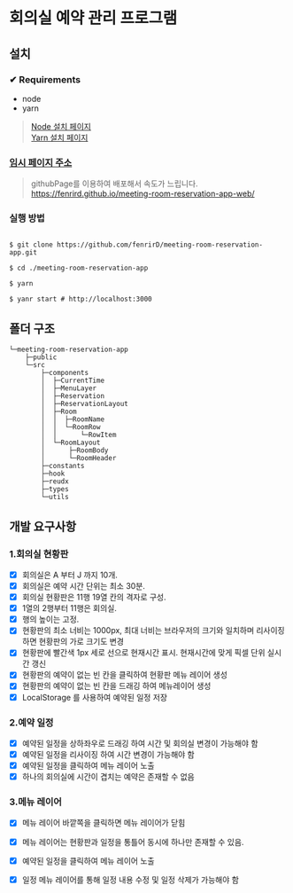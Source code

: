 # 회의실 예약 관리 프로그램

## 설치

### ✔ Requirements
- node
- yarn

> [Node 설치 페이지](https://nodejs.org/ko/) \
> [Yarn 설치 페이지](https://yarnpkg.com/getting-started/install)
>

### [임시 페이지 주소](https://fenrird.github.io/meeting-room-reservation-app-web/)
> githubPage를 이용하여 배포해서 속도가 느립니다.
> https://fenrird.github.io/meeting-room-reservation-app-web/
### 실행 방법

```shell

$ git clone https://github.com/fenrirD/meeting-room-reservation-app.git

$ cd ./meeting-room-reservation-app

$ yarn 

$ yanr start # http://localhost:3000
```

## 폴더 구조
```
└─meeting-room-reservation-app
    ├─public
    └─src
        ├─components
        │  ├─CurrentTime
        │  ├─MenuLayer
        │  ├─Reservation
        │  ├─ReservationLayout
        │  ├─Room
        │  │  ├─RoomName
        │  │  └─RoomRow
        │  │      └─RowItem
        │  └─RoomLayout
        │      ├─RoomBody
        │      └─RoomHeader
        ├─constants
        ├─hook
        ├─reudx
        ├─types
        └─utils
```

## 개발 요구사항

### 1.회의실 현황판
- [x] 회의실은 A 부터 J 까지 10개.
- [x] 회의실은 예약 시간 단위는 최소 30분.
- [x] 회의실 현황판은 11행 19열 칸의 격자로 구성.
- [x] 1열의 2행부터 11행은 회의실.
- [x] 행의 높이는 고정.
- [x] 현황판의 최소 너비는 1000px, 최대 너비는 브라우저의 크기와 일치하며 리사이징 하면 현황판의 가로 크기도 변경
- [x] 현황판에 빨간색 1px 세로 선으로 현재시간 표시. 현재시간에 맞게 픽셀 단위 실시간 갱신
- [x] 현황판의 예약이 없는 빈 칸을 클릭하여 현황판 메뉴 레이어 생성
- [x] 현황판의 예약이 없는 빈 칸을 드래깅 하여 메뉴레이어 생성
- [x] LocalStorage 를 사용하여 예약된 일정 저장

### 2.예약 일정
- [x] 예약된 일정을 상하좌우로 드래깅 하여 시간 및 회의실 변경이 가능해야 함
- [x] 예약된 일정을 리사이징 하여 시간 변경이 가능해야 함
- [x] 예약된 일정을 클릭하여 메뉴 레이어 노출
- [x] 하나의 회의실에 시간이 겹치는 예약은 존재할 수 없음

### 3.메뉴 레이어
- [x] 메뉴 레이어 바깥쪽을 클릭하면 메뉴 레이어가 닫힘
- [x] 메뉴 레이어는 현황판과 일정을 통틀어 동시에 하나만 존재할 수 있음.
- [x] 예약된 일정을 클릭하여 메뉴 레이어 노출
- [x] 일정 메뉴 레이어를 통해 일정 내용 수정 및 일정 삭제가 가능해야 함

